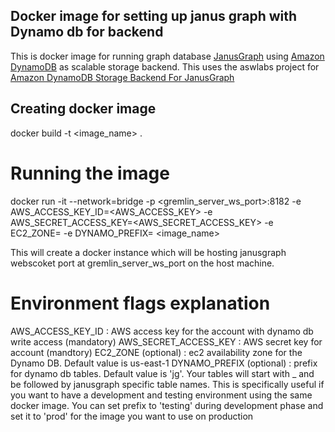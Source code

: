 ## Docker image for setting up janus graph with Dynamo db for backend
This is docker image for running graph database [JanusGraph](http://janusgraph.org/) using [Amazon DynamoDB](https://aws.amazon.com/dynamodb/) as scalable storage backend. This uses the aswlabs project for [Amazon DynamoDB Storage Backend For JanusGraph](https://github.com/awslabs/dynamodb-janusgraph-storage-backend)

## Creating docker image
docker build -t <image_name> .

# Running the image
docker run -it --network=bridge -p <gremlin_server_ws_port>:8182 -e AWS_ACCESS_KEY_ID=<AWS_ACCESS_KEY> -e AWS_SECRET_ACCESS_KEY=<AWS_SECRET_ACCESS_KEY> -e EC2_ZONE=<ec2-zone> -e DYNAMO_PREFIX=<prefix> <image_name>


This will create a docker instance which will be hosting janusgraph webscoket port at gremlin_server_ws_port on the host machine. 

# Environment flags explanation
AWS_ACCESS_KEY_ID : AWS access key for the account with dynamo db write access (mandatory)
AWS_SECRET_ACCESS_KEY : AWS secret key for account (mandtory)
EC2_ZONE (optional) : ec2 availability zone for the Dynamo DB. Default value is us-east-1
DYNAMO_PREFIX (optional) : prefix for dynamo db tables. Default value is 'jg'. Your tables will start with <prefix>_ and be followed by janusgraph specific table names. This is specifically useful if you want to have a development and testing environment using the same docker image. You can set prefix to 'testing' during development phase and set it to 'prod' for the image you want to use on production    

